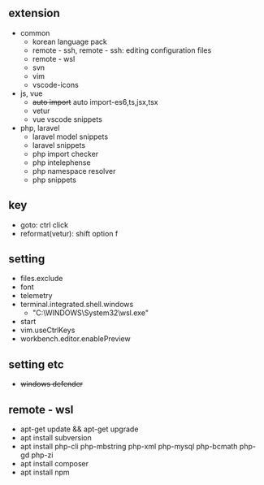 ## extension
* common
    * korean language pack
    * remote - ssh, remote - ssh: editing configuration files
    * remote - wsl
    * svn
    * vim
    * vscode-icons
* js, vue
    * ~~auto import~~ auto import-es6,ts,jsx,tsx
    * vetur
    * vue vscode snippets
* php, laravel
    * laravel model snippets
    * laravel snippets
    * php import checker
    * php intelephense
    * php namespace resolver
    * php snippets

## key
* goto: ctrl click
* reformat(vetur): shift option f

## setting
* files.exclude
* font
* telemetry
* terminal.integrated.shell.windows
    * "C:\\WINDOWS\\System32\\wsl.exe"
* start
* vim.useCtrlKeys
* workbench.editor.enablePreview

## setting etc
* ~~windows defender~~

## remote - wsl
* apt-get update && apt-get upgrade
* apt install subversion
* apt install php-cli php-mbstring php-xml php-mysql php-bcmath php-gd php-zi
* apt install composer
* apt install npm
